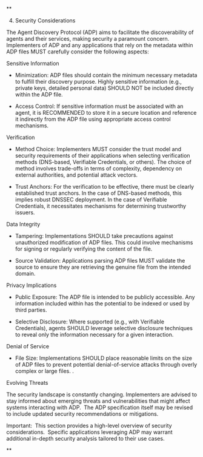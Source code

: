 **

4. Security Considerations

The Agent Discovery Protocol (ADP) aims to facilitate the discoverability of agents and their services, making security a paramount concern. Implementers of ADP and any applications that rely on the metadata within ADP files MUST carefully consider the following aspects:

  

Sensitive Information

-   Minimization: ADP files should contain the minimum necessary metadata to fulfill their discovery purpose. Highly sensitive information (e.g., private keys, detailed personal data) SHOULD NOT be included directly within the ADP file.
    
-   Access Control: If sensitive information must be associated with an agent, it is RECOMMENDED to store it in a secure location and reference it indirectly from the ADP file using appropriate access control mechanisms.
    

  

Verification

-   Method Choice: Implementers MUST consider the trust model and security requirements of their applications when selecting verification methods (DNS-based, Verifiable Credentials, or others). The choice of method involves trade-offs in terms of complexity, dependency on external authorities, and potential attack vectors.
    
-   Trust Anchors: For the verification to be effective, there must be clearly established trust anchors. In the case of DNS-based methods, this implies robust DNSSEC deployment. In the case of Verifiable Credentials, it necessitates mechanisms for determining trustworthy issuers.
    

  

Data Integrity

-   Tampering: Implementations SHOULD take precautions against unauthorized modification of ADP files. This could involve mechanisms for signing or regularly verifying the content of the file.
    
-   Source Validation: Applications parsing ADP files MUST validate the source to ensure they are retrieving the genuine file from the intended domain.
    

  

Privacy Implications

-   Public Exposure: The ADP file is intended to be publicly accessible. Any information included within has the potential to be indexed or used by third parties.
    
-   Selective Disclosure: Where supported (e.g., with Verifiable Credentials), agents SHOULD leverage selective disclosure techniques to reveal only the information necessary for a given interaction.
    

  

Denial of Service

-   File Size: Implementations SHOULD place reasonable limits on the size of ADP files to prevent potential denial-of-service attacks through overly complex or large files. .
    

  

Evolving Threats

The security landscape is constantly changing. Implementers are advised to stay informed about emerging threats and vulnerabilities that might affect systems interacting with ADP.  The ADP specification itself may be revised to include updated security recommendations or mitigations.

  

Important:  This section provides a high-level overview of security considerations.  Specific applications leveraging ADP may warrant additional in-depth security analysis tailored to their use cases.

**